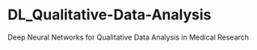 # DL_Qualitative-Data-Analysis
Deep Neural Networks for Qualitative Data Analysis in Medical Research
